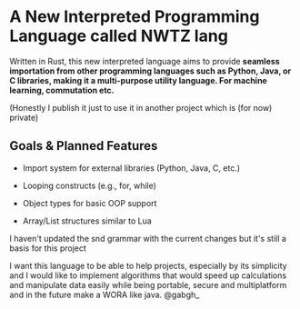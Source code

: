 # A New Interpreted Programming Language called NWTZ lang

Written in Rust, this new interpreted language aims to provide **seamless importation from other programming languages such as Python, Java, or C libraries, making it a multi-purpose utility language. For machine learning, commutation etc.**

(Honestly I publish it just to use it in another project which is (for now) private)

## Goals & Planned Features

- Import system for external libraries (Python, Java, C, etc.)

- Looping constructs (e.g., for, while)

- Object types for basic OOP support

- Array/List structures similar to Lua


I haven't updated the snd grammar with the current changes but it's still a basis for this project

I want this language to be able to help projects, especially by its simplicity and I would like to implement algorithms that would speed up calculations and manipulate data easily while being portable, secure and multiplatform and in the future make a WORA like java. 
@gabgh_